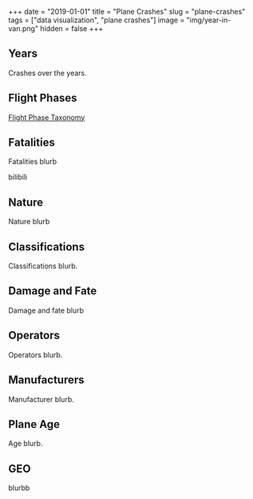 +++
date = "2019-01-01"
title = "Plane Crashes"
slug = "plane-crashes"
tags = ["data visualization", "plane crashes"]
image = "img/year-in-van.png"
hidden = false
+++

## Years

Crashes over the years.

<div id="viz-years"></div>

## Flight Phases

[Flight Phase Taxonomy](https://www.skybrary.aero/index.php/Flight_Phase_Taxonomy)

<div id="viz-phase"></div>

## Fatalities

Fatalities blurb

<div id="viz-fat-hist"></div>

bilibili

<div id="viz-fat-avg"></div>

## Nature

Nature blurb

<div id="viz-nature"></div>

## Classifications

Classifications blurb.

<div id="viz-classifications-force"></div>

## Damage and Fate

Damage and fate blurb

<div id="viz-damage-fate"></div>

<div id="viz-damage-matrix"></div>

## Operators

Operators blurb.

<div id="viz-operator-by-year"></div>

## Manufacturers

Manufacturer blurb.

<div id="viz-maker"></div>

## Plane Age

Age blurb.

<div id="viz-plane-age"></div>

## GEO

<div id="map-crashes-heatmap"></div>

blurbb

<div id="map-departure-arcs"></div>

<script src="http://localhost:9001/bundle.js"></script>
<!-- <script src="bundle.js"></script> -->
